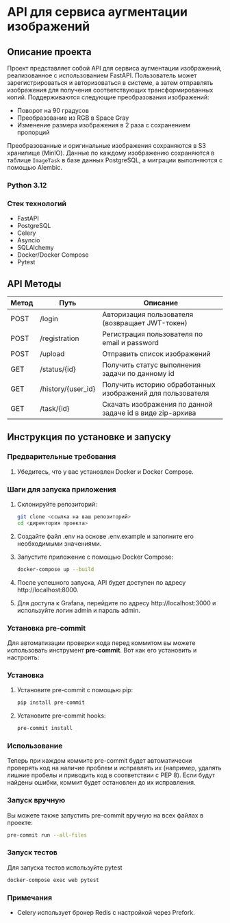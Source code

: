 # API для сервиса аугментации изображений

## Описание проекта

Проект представляет собой API для сервиса аугментации изображений, реализованное с использованием FastAPI. Пользователь может зарегистрироваться и авторизоваться в системе, а затем отправлять изображения для получения соответствующих трансформированных копий. Поддерживаются следующие преобразования изображений:

- Поворот на 90 градусов
- Преобразование из RGB в Space Gray
- Изменение размера изображения в 2 раза с сохранением пропорций

Преобразованные и оригинальные изображения сохраняются в S3 хранилище (MinIO). Данные по каждому изображению сохраняются в таблице `ImageTask` в базе данных PostgreSQL, а миграции выполняются с помощью Alembic.

### Python 3.12

### Стек технологий

- FastAPI
- PostgreSQL
- Celery
- Asyncio
- SQLAlchemy
- Docker/Docker Compose
- Pytest

## API Методы

| Метод | Путь                | Описание                                              |
|-------|--------------------|-------------------------------------------------------|
| POST  | /login             | Авторизация пользователя (возвращает JWT-токен)      |
| POST  | /registration      | Регистрация пользователя по email и password          |
| POST  | /upload            | Отправить список изображений                          |
| GET   | /status/{id}      | Получить статус выполнения задачи по данному id       |
| GET   | /history/{user_id} | Получить историю обработанных изображений для пользователя |
| GET   | /task/{id}        | Скачать изображения по данной задаче id в виде zip-архива |

## Инструкция по установке и запуску

### Предварительные требования

1. Убедитесь, что у вас установлен Docker и Docker Compose.

### Шаги для запуска приложения

1. Склонируйте репозиторий:
   ```bash
   git clone <ссылка на ваш репозиторий>
   cd <директория проекта>
   ```

2. Создайте файл .env на основе .env.example и заполните его необходимыми значениями.

3. Запустите приложение с помощью Docker Compose:
   ```bash
   docker-compose up --build
   ```

4. После успешного запуска, API будет доступен по адресу http://localhost:8000.

5. Для доступа к Grafana, перейдите по адресу http://localhost:3000 и используйте логин admin и пароль admin.

### Установка pre-commit

Для автоматизации проверки кода перед коммитом вы можете использовать 
инструмент **pre-commit**. Вот как его установить и настроить:

### Установка

1. Установите pre-commit с помощью pip:
   ```bash
   pip install pre-commit
   ```

2. Установите pre-commit hooks:
   ```bash
   pre-commit install
   ```

### Использование

Теперь при каждом коммите pre-commit будет автоматически проверять код на 
наличие проблем и исправлять их (например, удалять лишние пробелы и 
приводить код в соответствии с PEP 8). Если будут найдены ошибки, 
коммит будет остановлен до их исправления.

### Запуск вручную

Вы можете также запустить pre-commit вручную на всех файлах в проекте:
```bash
pre-commit run --all-files
```

### Запуск тестов

Для запуска тестов используйте pytest
```bash
docker-compose exec web pytest
```

### Примечания
- Celery использует брокер Redis с настройкой через Prefork.

